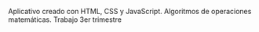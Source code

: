 Aplicativo creado con HTML, CSS y JavaScript. Algoritmos de operaciones matemáticas. Trabajo 3er trimestre
